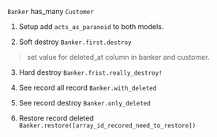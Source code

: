 `Banker` has_many `Customer`

1. Setup
add `acts_as_paranoid` to both models.

2. Soft destroy
`Banker.first.destroy`

> set value for deleted_at column in banker and customer.

3. Hard destroy
`Banker.frist.really_destroy!`

4. See record all record
`Banker.with_deleted`

5. See record destroy
`Banker.only_deleted`

6. Restore record deleted
`Banker.restore([array_id_recored_need_to_restore])`
